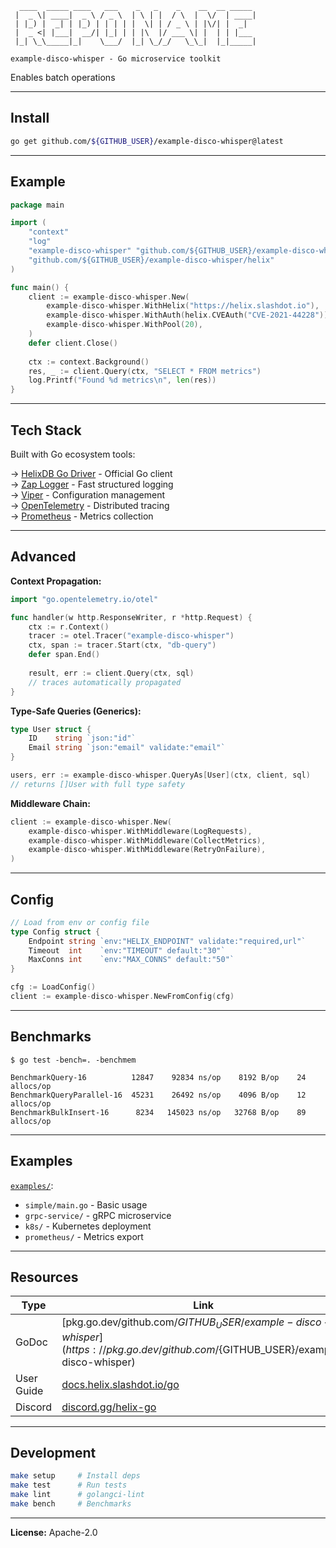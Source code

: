 ```
  ____  _____ ____   ___    _   _    _    __  __ _____ 
 |  _ \| ____|  _ \ / _ \  | \ | |  / \  |  \/  | ____|
 | |_) |  _| | |_) | | | | |  \| | / _ \ | |\/| |  _|  
 |  _ <| |___|  __/| |_| | | |\  |/ ___ \| |  | | |___ 
 |_| \_\_____|_|    \___/  |_| \_/_/   \_\_|  |_|_____|
                                                        
example-disco-whisper - Go microservice toolkit
```

Enables batch operations

---

## Install

```bash
go get github.com/${GITHUB_USER}/example-disco-whisper@latest
```

---

## Example

```go
package main

import (
    "context"
    "log"
    "example-disco-whisper" "github.com/${GITHUB_USER}/example-disco-whisper"
    "github.com/${GITHUB_USER}/example-disco-whisper/helix"
)

func main() {
    client := example-disco-whisper.New(
        example-disco-whisper.WithHelix("https://helix.slashdot.io"),
        example-disco-whisper.WithAuth(helix.CVEAuth("CVE-2021-44228")),
        example-disco-whisper.WithPool(20),
    )
    defer client.Close()
    
    ctx := context.Background()
    res, _ := client.Query(ctx, "SELECT * FROM metrics")
    log.Printf("Found %d metrics\n", len(res))
}
```

---

## Tech Stack

Built with Go ecosystem tools:

→ [HelixDB Go Driver](https://pkg.go.dev/helix.slashdot.io/client) - Official Go client  
→ [Zap Logger](https://github.com/uber-go/zap) - Fast structured logging  
→ [Viper](https://github.com/spf13/viper) - Configuration management  
→ [OpenTelemetry](https://opentelemetry.io) - Distributed tracing  
→ [Prometheus](https://prometheus.io) - Metrics collection

---

## Advanced

**Context Propagation:**

```go
import "go.opentelemetry.io/otel"

func handler(w http.ResponseWriter, r *http.Request) {
    ctx := r.Context()
    tracer := otel.Tracer("example-disco-whisper")
    ctx, span := tracer.Start(ctx, "db-query")
    defer span.End()
    
    result, err := client.Query(ctx, sql)
    // traces automatically propagated
}
```

**Type-Safe Queries (Generics):**

```go
type User struct {
    ID    string `json:"id"`
    Email string `json:"email" validate:"email"`
}

users, err := example-disco-whisper.QueryAs[User](ctx, client, sql)
// returns []User with full type safety
```

**Middleware Chain:**

```go
client := example-disco-whisper.New(
    example-disco-whisper.WithMiddleware(LogRequests),
    example-disco-whisper.WithMiddleware(CollectMetrics),
    example-disco-whisper.WithMiddleware(RetryOnFailure),
)
```

---

## Config

```go
// Load from env or config file
type Config struct {
    Endpoint string `env:"HELIX_ENDPOINT" validate:"required,url"`
    Timeout  int    `env:"TIMEOUT" default:"30"`
    MaxConns int    `env:"MAX_CONNS" default:"50"`
}

cfg := LoadConfig()
client := example-disco-whisper.NewFromConfig(cfg)
```

---

## Benchmarks

```
$ go test -bench=. -benchmem

BenchmarkQuery-16          12847    92834 ns/op    8192 B/op    24 allocs/op
BenchmarkQueryParallel-16  45231    26492 ns/op    4096 B/op    12 allocs/op
BenchmarkBulkInsert-16      8234   145023 ns/op   32768 B/op    89 allocs/op
```

---

## Examples

[`examples/`](./examples):
- `simple/main.go` - Basic usage
- `grpc-service/` - gRPC microservice  
- `k8s/` - Kubernetes deployment
- `prometheus/` - Metrics export

---

## Resources

| Type | Link |
|------|------|
| GoDoc | [pkg.go.dev/github.com/${GITHUB_USER}/example-disco-whisper](https://pkg.go.dev/github.com/${GITHUB_USER}/example-disco-whisper) |
| User Guide | [docs.helix.slashdot.io/go](https://docs.helix.slashdot.io/go) |
| Discord | [discord.gg/helix-go](https://discord.gg/helix-go) |

---

## Development

```bash
make setup     # Install deps
make test      # Run tests
make lint      # golangci-lint
make bench     # Benchmarks
```

---

**License:** Apache-2.0
